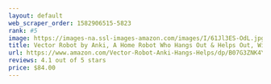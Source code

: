```yaml
---
layout: default 
﻿web_scraper_order: 1582906515-5823
rank: #5
image: https://images-na.ssl-images-amazon.com/images/I/61Jl3ES-OdL.jpg
title: Vector Robot by Anki, A Home Robot Who Hangs Out & Helps Out, With Amazon Alexa Built-In
url: https://www.amazon.com/Vector-Robot-Anki-Hangs-Helps/dp/B07G3ZNK4Y/ref=zg_mw_pc_5?_encoding=UTF8&psc=1&refRID=XJT42DXBBEE9H9WCHFME
reviews: 4.1 out of 5 stars
price: $84.00 
---
```

